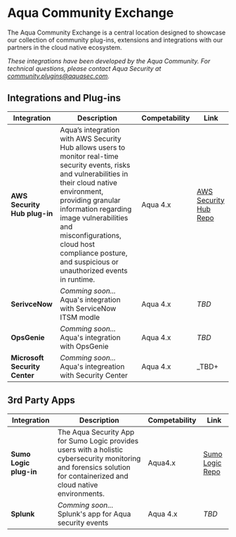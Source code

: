 # Aqua Community Exchange

The Aqua Community Exchange is a central location designed to showcase our collection of community plug-ins, extensions and integrations with our partners in the cloud native ecosystem.

_These integrations have been developed by the Aqua Community. For technical questions, please contact Aqua Security at community.plugins@aquasec.com._

## Integrations and Plug-ins

|Integration|Description|Competability|Link|
|-----------|-----------|-------------|----|
|**AWS Security Hub plug-in**| Aqua’s integration with AWS Security Hub allows users to monitor real-time security events, risks and vulnerabilities in their cloud native environment, providing granular information regarding image vulnerabilities and misconfigurations, cloud host compliance posture, and suspicious or unauthorized events in runtime.|Aqua 4.x|[AWS Security Hub Repo](https://aquasecurity.github.io/aws-security-hub-plugin/)|
|**SerivceNow**|_Comming soon..._<br>Aqua's integration with ServiceNow ITSM modle|Aqua 4.x|_TBD_|
|**OpsGenie**|_Comming soon..._<br>Aqua's integration with OpsGenie|Aqua 4.x|_TBD_|
|**Microsoft Security Center**|_Comming soon..._<br>Aqua's integreation with Security Center|Aqua 4.x|_TBD+|

## 3rd Party Apps

|Integration|Description|Competability|Link|
|-----------|-----------|-------------|----|
|**Sumo Logic plug-in**| The Aqua Security App for Sumo Logic provides users with a holistic cybersecurity monitoring and forensics solution for containerized and cloud native environments.|Aqua4.x|[Sumo Logic Repo](https://aquasecurity.github.io/Sumo-Logic-App/)|
|**Splunk**|_Comming soon..._<br>Splunk's app for Aqua security events|Aqua 4.x|_TBD_|
